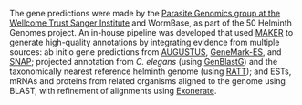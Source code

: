 [//]: # (Created by ./bin/manage_files.pl from ./species/Brugia_pahangi/PRJEB497/Brugia_pahangi_PRJEB497.annotation.html on Thu Jun 11 13:43:27 2020)
The gene predictions were made by the [Parasite Genomics group at the Wellcome Trust Sanger Institute](http://www.sanger.ac.uk/research/projects/parasitegenomics/) and WormBase, as part of the 50 Helminth Genomes project. An in-house pipeline was developed that used [MAKER](http://europepmc.org/abstract/MED/22192575) to generate high-quality annotations by integrating evidence from multiple sources: ab initio gene predictions from [AUGUSTUS](http://europepmc.org/abstract/MED/16845043), [GeneMark-ES](http://europepmc.org/abstract/MED/18757608), and [SNAP](http://europepmc.org/abstract/MED/15144565); projected annotation from _C. elegans_ (using [GenBlastG](http://europepmc.org/abstract/MED/21653517)) and the taxonomically nearest reference helminth genome (using [RATT](http://europepmc.org/abstract/MED/21306991)); and ESTs, mRNAs and proteins from related organisms aligned to the genome using BLAST, with refinement of alignments using [Exonerate](http://europepmc.org/abstract/MED/15713233).
